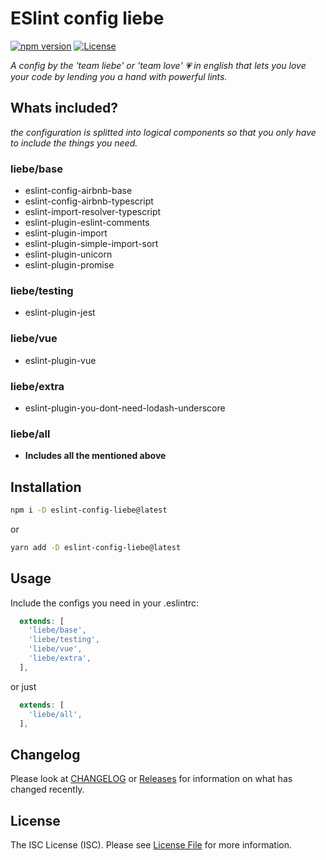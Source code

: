 # ESlint config liebe

[![npm version](https://badge.fury.io/js/eslint-config-liebe.svg)][package-url]
[![License][license-image]][license-url]

*A config by the 'team liebe' or 'team love' :heartpulse: in english that lets you love your code by lending you a hand with powerful lints.*

## Whats included?
*the configuration is splitted into logical components so that you only have to include the things you need.*

### liebe/base
- eslint-config-airbnb-base
- eslint-config-airbnb-typescript
- eslint-import-resolver-typescript
- eslint-plugin-eslint-comments
- eslint-plugin-import
- eslint-plugin-simple-import-sort
- eslint-plugin-unicorn
- eslint-plugin-promise

### liebe/testing
- eslint-plugin-jest

### liebe/vue
- eslint-plugin-vue

### liebe/extra
- eslint-plugin-you-dont-need-lodash-underscore

### liebe/all
- **Includes all the mentioned above**

## Installation
```sh
npm i -D eslint-config-liebe@latest
```
or
```sh
yarn add -D eslint-config-liebe@latest
```

## Usage

Include the configs you need in your .eslintrc:
```.eslintrc.js
  extends: [
    'liebe/base',
    'liebe/testing',
    'liebe/vue',
    'liebe/extra',
  ],
```

or just

```.eslintrc.js
  extends: [
    'liebe/all',
  ],
```

## Changelog
Please look at [CHANGELOG](CHANGELOG.md) or [Releases](https://github.com/Tjark-Kuehl/eslint-config-liebe/releases) for information on what has changed recently.

## License
The ISC License (ISC). Please see [License File](LICENSE) for more information.

[package-url]: https://npmjs.org/package/eslint-config-liebe
[license-image]: https://img.shields.io/npm/l/eslint-config-liebe.svg
[license-url]: LICENSE
